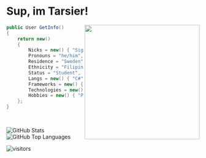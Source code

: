 # Sup, im Tarsier!
 
 <img align="right" src="https://d.lu.je/avatar/393368613652004877?size=2048" width=300>
 
```csharp
public User GetInfo()
{
    return new()
    {
        Nicks = new() { "Sigge", "Tarsier", "Fenwikk", "ThatAsianGuy" },
        Pronouns = "he/him",
        Residence = "Sweden",
        Ethnicity = "Filipino",
        Status = "Student",
        Langs = new() { "C#", "Go(lang)", "Python", "JavaScript", "TypeScript" },
        Frameworks = new() { "(Asp).Net", "Node.js", "DSharpPlus", "discord.py", "more..." },
        Technologies = new() { "Git", "GitHub", "WordPress", "Postman", "Mac", "Linux", "Windows", "VS Code" },
        Hobbies = new() { "Programming", "Reading", "Gaming", "Basketball", "Anime" }
    };
}
```

<br>

![GitHub Stats](https://github-readme-stats.vercel.app/api?username=fenwikk&show_icons=true&theme=tokyonight&hide_border=true)
![GitHub Top Languages](https://github-readme-stats.vercel.app/api/top-langs/?username=fenwikk&layout=compact&theme=tokyonight&hide_border=true)

![visitors](https://visitor-badge.glitch.me/badge?page_id=fenwikk.fenwikk)


<!---
oh, you found my notes... you are nosy arent ya!

well ther isnt much to see here... not much of a commenter ya know..

--->

